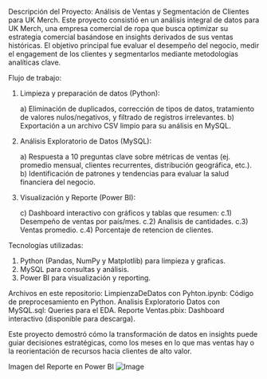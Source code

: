 Descripción del Proyecto: Análisis de Ventas y Segmentación de Clientes para UK Merch.
Este proyecto consistió en un análisis integral de datos para UK Merch, una empresa comercial de ropa que busca optimizar su estrategia comercial basándose en insights derivados de sus ventas históricas. El objetivo principal fue evaluar el desempeño del negocio, medir el engagement de los clientes y segmentarlos mediante metodologías analíticas clave.

Flujo de trabajo:

1. Limpieza y preparación de datos (Python):

    a) Eliminación de duplicados, corrección de tipos de datos, tratamiento de valores nulos/negativos, y filtrado de registros irrelevantes.
   b) Exportación a un archivo CSV limpio para su análisis en MySQL.

3. Análisis Exploratorio de Datos (MySQL):

   a) Respuesta a 10 preguntas clave sobre métricas de ventas (ej. promedio mensual, clientes recurrentes, distribución geográfica, etc.).
   b) Identificación de patrones y tendencias para evaluar la salud financiera del negocio.

5. Visualización y Reporte (Power BI):

    c) Dashboard interactivo con gráficos y tablas que resumen:
       c.1) Desempeño de ventas por país/mes.
       c.2) Analisis de cantidades.
       c.3) Ventas promedio.
       c.4) Porcentaje de retencion de clientes.

    

Tecnologías utilizadas:
1. Python (Pandas, NumPy y Matplotlib) para limpieza y graficas.
2. MySQL para consultas y análisis.
3. Power BI para visualización y reporting.

Archivos en este repositorio:
LimpienzaDeDatos con Pyhton.ipynb: Código de preprocesamiento en Python.
Analisis Exploratorio Datos con MySQL.sql: Queries para el EDA.
Reporte Ventas.pbix: Dashboard interactivo (disponible para descarga).


Este proyecto demostró cómo la transformación de datos en insights puede guiar decisiones estratégicas, como los meses en lo que mas ventas hay o la reorientación de recursos hacia clientes de alto valor.

Imagen del Reporte en Power BI
![Image](https://github.com/user-attachments/assets/2eebdb0c-abf6-4df4-bda2-9ec0ba5e5153)
